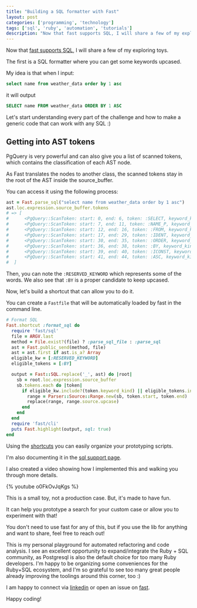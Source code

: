 ```yaml
---
title: "Building a SQL formatter with Fast"
layout: post
categories: ['programming', 'technology']
tags: ['sql', 'ruby', 'automation', 'tutorials']
description: "Now that fast supports SQL, I will share a few of my exploring toys."
---
```

Now that [fast supports SQL](/fast-supports-sql), I will share a few of my exploring toys.

The first is a SQL formatter where you can get some keywords upcased.

My idea is that when I input:

```sql
select name from weather_data order by 1 asc
```

it will output

```sql
SELECT name FROM weather_data ORDER BY 1 ASC
```

Let's start understanding every part of the challenge and how to make a generic code that can work with any SQL :)

## Getting into AST tokens

PgQuery is very powerful and can also give you a list of scanned tokens, which contains the classification of each AST node.

As Fast translates the nodes to another class, the scanned tokens stay in the root of the AST inside the source_buffer.

You can access it using the following process:

```ruby
ast = Fast.parse_sql("select name from weather_data order by 1 asc")
ast.loc.expression.source_buffer.tokens
# => [
#      <PgQuery::ScanToken: start: 0, end: 6, token: :SELECT, keyword_kind: :RESERVED_KEYWORD>,
#      <PgQuery::ScanToken: start: 7, end: 11, token: :NAME_P, keyword_kind: :UNRESERVED_KEYWORD>,
#      <PgQuery::ScanToken: start: 12, end: 16, token: :FROM, keyword_kind: :RESERVED_KEYWORD>,
#      <PgQuery::ScanToken: start: 17, end: 29, token: :IDENT, keyword_kind: :NO_KEYWORD>,
#      <PgQuery::ScanToken: start: 30, end: 35, token: :ORDER, keyword_kind: :RESERVED_KEYWORD>,
#      <PgQuery::ScanToken: start: 36, end: 38, token: :BY, keyword_kind: :UNRESERVED_KEYWORD>,
#      <PgQuery::ScanToken: start: 39, end: 40, token: :ICONST, keyword_kind: :NO_KEYWORD>,
#      <PgQuery::ScanToken: start: 41, end: 44, token: :ASC, keyword_kind: :RESERVED_KEYWORD>
#  ]
```

Then, you can note the `:RESERVED_KEYWORD` which represents some of the words.
We also see that `:BY` is a proper candidate to keep upcased.

Now, let's build a shortcut that can allow you to do it.

You can create a `Fastfile` that will be automatically loaded by fast in the
command line.

```ruby
# Format SQL
Fast.shortcut :format_sql do
  require 'fast/sql'
  file = ARGV.last
  method = File.exist?(file) ? :parse_sql_file : :parse_sql
  ast = Fast.public_send(method, file)
  ast = ast.first if ast.is_a? Array
  eligible_kw = [:RESERVED_KEYWORD]
  eligible_tokens = [:BY]

  output = Fast::SQL.replace('_', ast) do |root|
    sb = root.loc.expression.source_buffer
    sb.tokens.each do |token|
      if eligible_kw.include?(token.keyword_kind) || eligible_tokens.include?(token.token)
        range = Parser::Source::Range.new(sb, token.start, token.end)
        replace(range, range.source.upcase)
      end
    end
  end
  require 'fast/cli'
  puts Fast.highlight(output, sql: true)
end
```

Using the [shortcuts](https://jonatas.github.io/fast/shortcuts/) you can easily
organize your prototyping scripts.

I'm also documenting it in the [sql support page](https://jonatas.github.io/fast/sql-support/#format-sql).

I also created a video showing how I implemented  this and walking you through
more details.

{% youtube o0FkOvJqKgs %}

This is a small toy, not a production case. But, it's made to have fun.

It can help you prototype a search for your custom case or allow you to experiment with that!

You don't need to use fast for any of this, but if you use the lib for anything and want to share, feel free to reach out!

This is my personal playground for automated refactoring and code analysis. I see an excellent opportunity to expand/integrate the Ruby + SQL community, as Postgresql is also the default choice for too many Ruby developers. I'm happy to be organizing some conveniences for the Ruby+SQL ecosystem, and I'm so grateful to see too many great people already improving the toolings around this corner, too :)

I am happy to connect via [linkedin][lkdn] or open an issue on [fast][fast].

Happy coding!

[lkdn]: https://www.linkedin.com/in/jonatasdp
[fast]: https://github.com/jonatas/fast
[docs]: https://jonatas.github.io/fast/sql-support/
